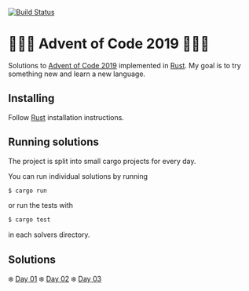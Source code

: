[![Build Status](https://travis-ci.org/Cadiac/adventofcode.svg?branch=2019)](https://travis-ci.org/Cadiac/adventofcode)

# 🎄🎄🎄 Advent of Code 2019 🎄🎄🎄  

Solutions to [Advent of Code 2019](https://adventofcode.com/) implemented in [Rust](https://www.rust-lang.org).
My goal is to try something new and learn a new language.

## Installing

Follow [Rust](https://www.rust-lang.org/en-US/install.html) installation instructions.

## Running solutions

The project is split into small cargo projects for every day.

You can run individual solutions by running

```bash
$ cargo run
```

or run the tests with

```bash
$ cargo test
```

in each solvers directory.

## Solutions

❄️ [Day 01](day01/src/main.rs)
❄️ [Day 02](day02/src/main.rs)
❄️ [Day 03](day03/src/main.rs)
